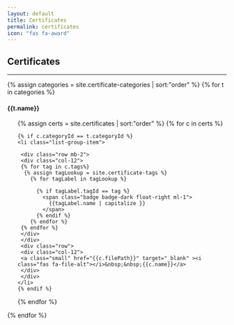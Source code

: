 ```yaml
---
layout: default
title: Certificates
permalink: certificates
icon: "fas fa-award"
---
```

## Certificates
<hr >
<div class="row">

{% assign categories = site.certificate-categories | sort:"order" %}
{% for t in categories %}

<div class="col-md-6">
  <h4>{{t.name}}</h4>


  <ul class="list-group list-group-flush">
  {% assign certs = site.certificates | sort:"order" %}
  {% for c in certs %}

    {% if c.categoryId == t.categoryId %}
    <li class="list-group-item">
     
     <div class="row mb-2">
     <div class="col-12">
     {% for tag in c.tags%}
      {% assign tagLookup = site.certificate-tags %}
        {% for tagLabel in tagLookup %}

          {% if tagLabel.tagId == tag %}
            <span class="badge badge-dark float-right ml-1">
              {{tagLabel.name | capitalize }}
            </span>
          {% endif %}
        {% endfor %}
     {% endfor %}
     </div>
     </div>
     <div class="row">
     <div class="col-12">
     <a class="small" href="{{c.filePath}}" target="_blank" ><i class="fas fa-file-alt"></i>&nbsp;&nbsp;{{c.name}}</a>
     </div>
     </div>
    </li>
    {% endif %}
  {% endfor %}
  </ul>
  </div>
{% endfor %}

</div>
